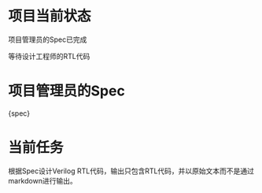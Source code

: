 # 项目当前状态

项目管理员的Spec已完成

等待设计工程师的RTL代码

# 项目管理员的Spec

{spec}

# 当前任务

根据Spec设计Verilog RTL代码，输出只包含RTL代码，并以原始文本而不是通过markdown进行输出。
